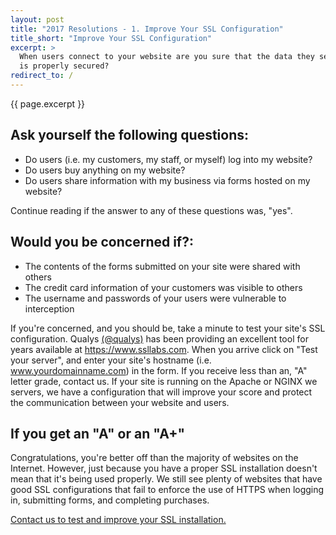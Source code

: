 ```yaml
---
layout: post
title: "2017 Resolutions - 1. Improve Your SSL Configuration"
title_short: "Improve Your SSL Configuration"
excerpt: >
  When users connect to your website are you sure that the data they send you
  is properly secured?
redirect_to: /
---
```


{{ page.excerpt }}

## Ask yourself the following questions:

  * Do users (i.e. my customers, my staff, or myself) log into my website?
  * Do users buy anything on my website?
  * Do users share information with my business via forms hosted on my website?

Continue reading if the answer to any of these questions was, "yes".

## Would you be concerned if?:

  * The contents of the forms submitted on your site were shared with others
  * The credit card information of your customers was visible to others
  * The username and passwords of your users were vulnerable to interception

If you're concerned, and you should be, take a minute to test your site's SSL
configuration. Qualys
<a href="https://twitter.com/qualys" target="_blank">(@qualys)</a>
has been providing an excellent tool for years available at
<a href="https://www.ssllabs.com" target="_blank">https://www.ssllabs.com</a>.
When you arrive click on "Test your server", and enter your site's hostname
(i.e. www.yourdomainname.com) in the form. If you receive less than an, "A"
letter grade, contact us. If your site is running on the Apache or NGINX we
servers, we have a configuration that will improve your score and protect the
communication between your website and users.

## If you get an "A" or an "A+"

Congratulations, you're better off than the majority of websites on the
Internet. However, just because you have a proper SSL installation doesn't mean
that it's being used properly. We still see plenty of websites that have good
SSL configurations that fail to enforce the use of HTTPS when logging in,
submitting forms, and completing purchases.

<a href="mailto:sales@cts-llc.net?subject=Improve My SSL Configuration">Contact us to test and improve your SSL installation.</a>
